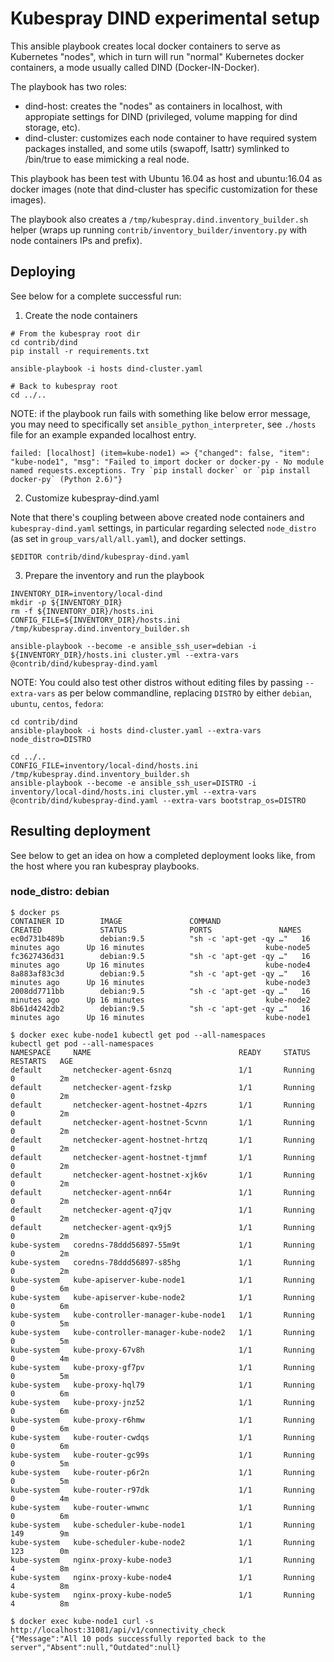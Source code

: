 # Kubespray DIND experimental setup

This ansible playbook creates local docker containers
to serve as Kubernetes "nodes", which in turn will run
"normal" Kubernetes docker containers, a mode usually
called DIND (Docker-IN-Docker).

The playbook has two roles:
- dind-host: creates the "nodes" as containers in localhost, with
  appropiate settings for DIND (privileged, volume mapping for dind
  storage, etc).
- dind-cluster: customizes each node container to have required
  system packages installed, and some utils (swapoff, lsattr)
  symlinked to /bin/true to ease mimicking a real node.

This playbook has been test with Ubuntu 16.04 as host and ubuntu:16.04
as docker images (note that dind-cluster has specific customization
for these images).

The playbook also creates a `/tmp/kubespray.dind.inventory_builder.sh`
helper (wraps up running `contrib/inventory_builder/inventory.py` with
node containers IPs and prefix).

## Deploying

See below for a complete successful run:

1. Create the node containers

~~~~
# From the kubespray root dir
cd contrib/dind
pip install -r requirements.txt

ansible-playbook -i hosts dind-cluster.yaml

# Back to kubespray root
cd ../..
~~~~

NOTE: if the playbook run fails with something like below error
message, you may need to specifically set `ansible_python_interpreter`,
see `./hosts` file for an example expanded localhost entry.

~~~
failed: [localhost] (item=kube-node1) => {"changed": false, "item": "kube-node1", "msg": "Failed to import docker or docker-py - No module named requests.exceptions. Try `pip install docker` or `pip install docker-py` (Python 2.6)"}
~~~

2. Customize kubespray-dind.yaml

Note that there's coupling between above created node containers
and `kubespray-dind.yaml` settings, in particular regarding selected `node_distro`
(as set in `group_vars/all/all.yaml`), and docker settings.

~~~
$EDITOR contrib/dind/kubespray-dind.yaml
~~~

3. Prepare the inventory and run the playbook

~~~
INVENTORY_DIR=inventory/local-dind
mkdir -p ${INVENTORY_DIR}
rm -f ${INVENTORY_DIR}/hosts.ini
CONFIG_FILE=${INVENTORY_DIR}/hosts.ini /tmp/kubespray.dind.inventory_builder.sh

ansible-playbook --become -e ansible_ssh_user=debian -i ${INVENTORY_DIR}/hosts.ini cluster.yml --extra-vars @contrib/dind/kubespray-dind.yaml
~~~

NOTE: You could also test other distros without editing files by
passing `--extra-vars` as per below commandline,
replacing `DISTRO` by either `debian`, `ubuntu`, `centos`, `fedora`:

~~~
cd contrib/dind
ansible-playbook -i hosts dind-cluster.yaml --extra-vars node_distro=DISTRO

cd ../..
CONFIG_FILE=inventory/local-dind/hosts.ini /tmp/kubespray.dind.inventory_builder.sh
ansible-playbook --become -e ansible_ssh_user=DISTRO -i inventory/local-dind/hosts.ini cluster.yml --extra-vars @contrib/dind/kubespray-dind.yaml --extra-vars bootstrap_os=DISTRO
~~~

## Resulting deployment

See below to get an idea on how a completed deployment looks like,
from the host where you ran kubespray playbooks.

### node_distro: debian

~~~
$ docker ps
CONTAINER ID        IMAGE               COMMAND                  CREATED             STATUS              PORTS               NAMES
ec0d731b489b        debian:9.5          "sh -c 'apt-get -qy …"   16 minutes ago      Up 16 minutes                           kube-node5
fc3627436d31        debian:9.5          "sh -c 'apt-get -qy …"   16 minutes ago      Up 16 minutes                           kube-node4
8a883af83c3d        debian:9.5          "sh -c 'apt-get -qy …"   16 minutes ago      Up 16 minutes                           kube-node3
2008dd7711bb        debian:9.5          "sh -c 'apt-get -qy …"   16 minutes ago      Up 16 minutes                           kube-node2
8b61d4242db2        debian:9.5          "sh -c 'apt-get -qy …"   16 minutes ago      Up 16 minutes                           kube-node1

$ docker exec kube-node1 kubectl get pod --all-namespaces
kubectl get pod --all-namespaces
NAMESPACE     NAME                                 READY     STATUS              RESTARTS   AGE
default       netchecker-agent-6snzq               1/1       Running             0          2m
default       netchecker-agent-fzskp               1/1       Running             0          2m
default       netchecker-agent-hostnet-4pzrs       1/1       Running             0          2m
default       netchecker-agent-hostnet-5cvnn       1/1       Running             0          2m
default       netchecker-agent-hostnet-hrtzq       1/1       Running             0          2m
default       netchecker-agent-hostnet-tjmmf       1/1       Running             0          2m
default       netchecker-agent-hostnet-xjk6v       1/1       Running             0          2m
default       netchecker-agent-nn64r               1/1       Running             0          2m
default       netchecker-agent-q7jqv               1/1       Running             0          2m
default       netchecker-agent-qx9j5               1/1       Running             0          2m
kube-system   coredns-78ddd56897-55m9t             1/1       Running             0          2m
kube-system   coredns-78ddd56897-s85hg             1/1       Running             0          2m
kube-system   kube-apiserver-kube-node1            1/1       Running             0          6m
kube-system   kube-apiserver-kube-node2            1/1       Running             0          6m
kube-system   kube-controller-manager-kube-node1   1/1       Running             0          5m
kube-system   kube-controller-manager-kube-node2   1/1       Running             0          5m
kube-system   kube-proxy-67v8h                     1/1       Running             0          4m
kube-system   kube-proxy-gf7pv                     1/1       Running             0          5m
kube-system   kube-proxy-hql79                     1/1       Running             0          6m
kube-system   kube-proxy-jnz52                     1/1       Running             0          6m
kube-system   kube-proxy-r6hmw                     1/1       Running             0          6m
kube-system   kube-router-cwdqs                    1/1       Running             0          6m
kube-system   kube-router-gc99s                    1/1       Running             0          5m
kube-system   kube-router-p6r2n                    1/1       Running             0          5m
kube-system   kube-router-r97dk                    1/1       Running             0          4m
kube-system   kube-router-wnwnc                    1/1       Running             0          6m
kube-system   kube-scheduler-kube-node1            1/1       Running             149        9m
kube-system   kube-scheduler-kube-node2            1/1       Running             123        0m
kube-system   nginx-proxy-kube-node3               1/1       Running             4          8m
kube-system   nginx-proxy-kube-node4               1/1       Running             4          8m
kube-system   nginx-proxy-kube-node5               1/1       Running             4          8m

$ docker exec kube-node1 curl -s http://localhost:31081/api/v1/connectivity_check
{"Message":"All 10 pods successfully reported back to the server","Absent":null,"Outdated":null}
~~~
